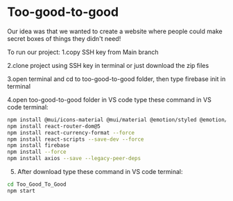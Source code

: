 # Too-good-to-good
Our idea was that we wanted to create a website where people could make secret boxes of things they didn't need!


To run our project:
1.copy SSH key from Main branch

2.clone project using SSH key in terminal or just download the zip files

3.open terminal and cd to too-good-to-good folder, then type firebase init in terminal

4.open too-good-to-good folder in VS code
type these command in VS code terminal: 
 ```bash
npm install @mui/icons-material @mui/material @emotion/styled @emotion/react
npm install react-router-dom@5    
npm install react-currency-format --force
npm install react-scripts --save-dev --force
npm install firebase
npm install --force
npm install axios --save --legacy-peer-deps
```

5. After download
type these command in VS code terminal:
```bash
cd Too_Good_To_Good
npm start
```
